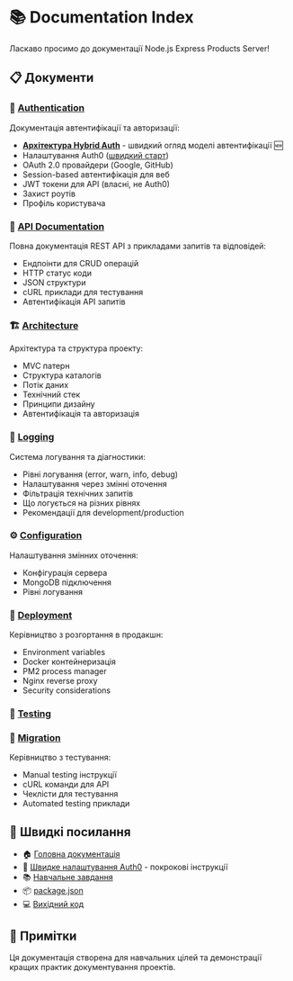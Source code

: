 # 📚 Documentation Index

Ласкаво просимо до документації Node.js Express Products Server!

## 📋 Документи

### 🔐 [Authentication](AUTHENTICATION.md)

Документація автентифікації та авторизації:

- **[Архітектура Hybrid Auth](AUTH_ARCHITECTURE.md)** - швидкий огляд моделі автентифікації 🆕
- Налаштування Auth0 ([швидкий старт](AUTH_SETUP.md))
- OAuth 2.0 провайдери (Google, GitHub)
- Session-based автентифікація для веб
- JWT токени для API (власні, не Auth0)
- Захист роутів
- Профіль користувача

### 🚀 [API Documentation](API.md)

Повна документація REST API з прикладами запитів та відповідей:

- Ендпоінти для CRUD операцій
- HTTP статус коди
- JSON структури
- cURL приклади для тестування
- Автентифікація API запитів

### 🏗️ [Architecture](ARCHITECTURE.md)

Архітектура та структура проекту:

- MVC патерн
- Структура каталогів
- Потік даних
- Технічний стек
- Принципи дизайну
- Автентифікація та авторизація

### 📝 [Logging](LOGGING.md)

Система логування та діагностики:

- Рівні логування (error, warn, info, debug)
- Налаштування через змінні оточення
- Фільтрація технічних запитів
- Що логується на різних рівнях
- Рекомендації для development/production

### ⚙️ [Configuration](CONFIG.md)

Налаштування змінних оточення:

- Конфігурація сервера
- MongoDB підключення
- Рівні логування

### 🚀 [Deployment](DEPLOYMENT.md)

Керівництво з розгортання в продакшн:

- Environment variables
- Docker контейнеризація
- PM2 process manager
- Nginx reverse proxy
- Security considerations

### 🧪 [Testing](TESTING.md)

### 🔄 [Migration](MIGRATION.md)

Керівництво з тестування:

- Manual testing інструкції
- cURL команди для API
- Чеклісти для тестування
- Automated testing приклади

## 🔗 Швидкі посилання

- 🏠 [Головна документація](../README.md)
- 🚀 [Швидке налаштування Auth0](AUTH_SETUP.md) - покрокові інструкції
- 📚 [Навчальне завдання](../TASK.md)
- 📦 [package.json](../package.json)
- 💻 [Вихідний код](../src/)

## 📝 Примітки

Ця документація створена для навчальних цілей та демонстрації кращих практик документування проектів.
